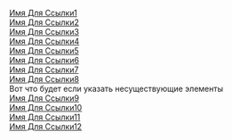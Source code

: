 [Имя Для Ссылки1](./LinkCode.py#NeClass)
<br>[Имя Для Ссылки2](./LinkCode.py#NeClass.name)
<br>[Имя Для Ссылки3](./LinkCode.py#NeClass.__call__)
<br>[Имя Для Ссылки4](./LinkCode.py#another_function)
<br>[Имя Для Ссылки5](./LinkCode.py#__name__)
<br>[Имя Для Ссылки6](./LinkCode.py#Химичим)
<br>[Имя Для Ссылки7](./LinkCode2.py#__name__)
<br>[Имя Для Ссылки8](./LinkCode2.py#ДелаемДела)
<br>Вот что будет если указать несуществующие элементы
<br>[Имя Для Ссылки9](./LinkCode.py#Скучаем)
<br>[Имя Для Ссылки10](./LinkCode2.py#another_function)
<br>[Имя Для Ссылки11](./LinkCode.py#__file__)
<br>[Имя Для Ссылки12](./LinkCode.py#NeClass.__init__)